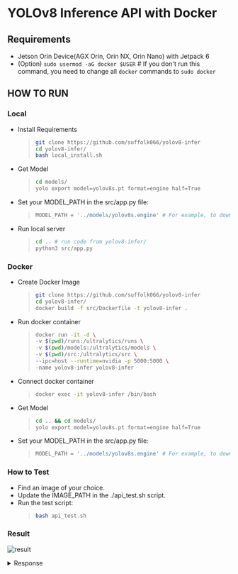 # YOLOv8 Inference API with Docker

## Requirements
* Jetson Orin Device(AGX Orin, Orin NX, Orin Nano) with Jetpack 6
* (Option) `sudo usermod -aG docker $USER` # If you don't run this command, you need to change all `docker` commands to `sudo docker`

## HOW TO RUN

### Local
* Install Requirements
    > ```bash
    > git clone https://github.com/suffolk066/yolov8-infer
    > cd yolov8-infer/
    > bash local_install.sh
    > ```

* Get Model
    > ```bash
    > cd models/
    > yolo export model=yolov8s.pt format=engine half=True
    > ```

* Set your MODEL_PATH in the src/app.py file:
    > ```python
    > MODEL_PATH = '../models/yolov8s.engine' # For example, to download YOLOv8-S:
    > ```

* Run local server
    > ```bash
    > cd .. # run code from yolov8-infer/
    > python3 src/app.py
    > ```

### Docker
* Create Docker Image
    > ```bash
    > git clone https://github.com/suffolk066/yolov8-infer
    > cd yolov8-infer/
    > docker build -f src/Dockerfile -t yolov8-infer .
    > ```

* Run docker container
    > ```bash
    > docker run -it -d \
    > -v $(pwd)/runs:/ultralytics/runs \
    > -v $(pwd)/models:/ultralytics/models \
    > -v $(pwd)/src:/ultralytics/src \
    > --ipc=host --runtime=nvidia -p 5000:5000 \
    > -name yolov8-infer yolov8-infer
    > ```

* Connect docker container
    > ```bash
    > docker exec -it yolov8-infer /bin/bash
    > ```

* Get Model
    > ```bash
    > cd .. && cd models/
    > yolo export model=yolov8s.pt format=engine half=True
    > ```

* Set your MODEL_PATH in the src/app.py file:
    > ```python
    > MODEL_PATH = '../models/yolov8s.engine' # For example, to download YOLOv8-S:
    > ```

### How to Test
* Find an image of your choice.
* Update the IMAGE_PATH in the ./api_test.sh script.
* Run the test script:
    > ```bash
    > bash api_test.sh
    > ```

### Result
![result](https://github.com/user-attachments/assets/4f0cf5d6-8e0a-40e1-9410-44eeece6aa18)
<details>
<summary>Response</summary>
<pre><code class="language-json">
[
    {
        "class": "person",
        "confidence": 0.87,
        "bbox": [
            470,
            305,
            518,
            438
        ]
    },
    {
        "class": "person",
        "confidence": 0.83,
        "bbox": [
            421,
            308,
            480,
            435
        ]
    },
    {
        "class": "person",
        "confidence": 0.82,
        "bbox": [
            726,
            278,
            785,
            408
        ]
    },
    {
        "class": "person",
        "confidence": 0.82,
        "bbox": [
            145,
            256,
            183,
            371
        ]
    },
    {
        "class": "person",
        "confidence": 0.81,
        "bbox": [
            489,
            205,
            527,
            307
        ]
    },
    {
        "class": "person",
        "confidence": 0.8,
        "bbox": [
            90,
            256,
            134,
            367
        ]
    },
    {
        "class": "person",
        "confidence": 0.76,
        "bbox": [
            654,
            218,
            700,
            321
        ]
    },
    {
        "class": "person",
        "confidence": 0.72,
        "bbox": [
            669,
            17,
            695,
            89
        ]
    },
    {
        "class": "person",
        "confidence": 0.71,
        "bbox": [
            794,
            151,
            833,
            260
        ]
    },
    {
        "class": "person",
        "confidence": 0.7,
        "bbox": [
            859,
            277,
            907,
            389
        ]
    },
    {
        "class": "person",
        "confidence": 0.65,
        "bbox": [
            785,
            279,
            836,
            406
        ]
    },
    {
        "class": "person",
        "confidence": 0.63,
        "bbox": [
            201,
            139,
            239,
            230
        ]
    },
    {
        "class": "person",
        "confidence": 0.54,
        "bbox": [
            819,
            169,
            870,
            301
        ]
    }
]
</code></pre>
</details>
